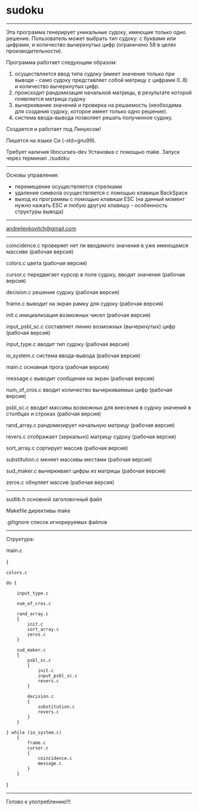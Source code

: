 # sudoku
______
Эта программа генерирует уникальные судоку, имеющие только одно решение. Пользователь может выбрать тип судоку: с буквами или цифрами, и количество вычеркнутых цифр (ограничено 58 в целях производительности).

Программа работает следующим образом:
1) осуществляется ввод типа судоку (имеет значение только при выводе - само судоку представляет собой матрицу с цифрами 0..8) и количество вычеркнутых цифр.
2) происходит рандомизация начальной матрицы, в результате которой появляется матрица судоку
3) вычеркивание значений и проверка на решаемость (необходима для создания судоку, которое имеет только одно решение).
4) система ввода-вывода позволяет решать полученное судоку.

Создается и работает под Линуксом!

Пишется на языке Си (-std=gnu99).

Требует наличия libncurses-dev
Установка с помощью make. Запуск через терминал ./sudoku
______
Основы управления:
- перемещение осуществляется стрелками
- удаление символа осуществляется с помощью клавиши BackSpace
- выход из программы с помощью клавиши ESC (на данный момент нужно нажать ESC и любую другую клавишу - особенность структуры вывода)
______
andrejlevkovitch@gmail.com
______
coincidence.c проверяет нет ли вводимого значения в уже имеющемся массиве (рабочая версия)

colors.c цвета (рабочая версия)

cursor.c передвигает курсор в поле судоку, вводит значения (рабочая версия)

decision.c решение судоку (рабочая версия)

frame.c выводит на экран рамку для судоку (рабочая версия)

init.c инициализация возможных чисел (рабочая версия)

input_psbl_sc.c составляет линию возможных (вычеркнутых) цифр (рабочая версия)

input_type.c вводит тип судоку (рабочая версия)

io_system.c система ввода-вывода (рабочая версия)

main.c основная прога (рабочая версия)

message.c выводит сообщения на экран (рабочая версия)

num_of_cros.c вводит количество вычеркиваемых цифр (рабочая версия)

psbl_sc.c вводит массивы возможных для внесения в судоку значений в столбцах и строках (рабочая версия)

rand_array.c рандомизирует начальную матрицу (рабочая версия)

revers.c отображает (зеркально) матрицу судоку (рабочая версия)

sort_array.c сортирует массив (рабочая версия)

substitution.c меняет массивы местами (рабочая версия)

sud_maker.c вычеркивает цифры из матрицы (рабочая версия)

zeros.c обнуляет массив (рабочая версия)
______
sudlib.h основной заголовочный файл

Makefile директивы make

.gitignore список игнорируемых файлов
______
Структура:

main.c

{

    colors.c

    do {

        input_type.c

        num_of_cros.c

        rand_array.c
        {
            init.c
            sort_array.c
            zeros.c
        }

        sud_maker.c
        {
            psbl_sc.c
            {
                init.c
                input_psbl_sc.c
                revers.c
            }

            decision.c
            {
                substitution.c
                revers.c
            }
        }

    } while (io_system.c)
        {
            frame.c
            cursor.c
            {
                coincidence.c
                message.c
            }
        }

}
______
Готово к употреблению!!!
